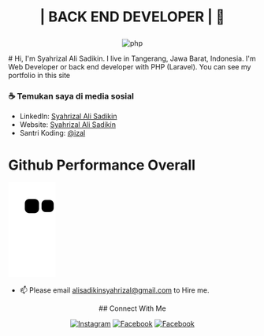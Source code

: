 <!--
### Hi there 👋
-->


# <p align="center">| BACK END DEVELOPER |  👋</p>
<p align="center"><img src="https://img.shields.io/badge/PHP-777BB4?style=for-the-badge&logo=php&logoColor=white" height="32px" alt="php">  </p>
# Hi, I'm Syahrizal Ali Sadikin. I live in Tangerang, Jawa Barat, Indonesia. I'm Web Developer or back end developer with PHP (Laravel). You can see my portfolio in this site

### ☕ Temukan saya di media sosial
- LinkedIn: <a href = "https://www.linkedin.com/in/syahrizal-alisadikin/">Syahrizal Ali Sadikin</a>
- Website: <a href = "https://syahrizal.netlify.app/">Syahrizal Ali Sadikin</a>
- Santri Koding: <a href = "https://santrikoding.com/profile/@izal">@izal</a>

<!--    <img src="https://img.shields.io/badge/JavaScript-323330?style=for-the-badge&logo=javascript&logoColor=F7DF1E" height="32px" alt="javascript">  -->
# Github Performance Overall
<!-- refer this: https://github.com/syahrizal-alisadikin -->
![mayankchaudhary26 snake gif](https://github.com/mayankchaudhary26/mayankchaudhary26/blob/output/github-contribution-grid-snake.svg)      
     
- 📫 Please email alisadikinsyahrizal@gmail.com to Hire me.




<p align="center"> ## Connect With Me</p>
<p align="center"><a href="https://www.instagram.com/syahrizal-alisadikin" target="_blank"><img src="https://img.shields.io/badge/Instagram-%23E4405F.svg?&style=flat-square&logo=instagram&logoColor=white" height="32px" alt="Instagram"></a>
<a href="https://web.facebook.com/uninstaller.user/" target="_blank"><img src="https://img.shields.io/badge/Facebook-1877F2?style=for-the-badge&logo=facebook&logoColor=white" height="32px" alt="Facebook"></a>
<a href="https://github.com/syahrizal-alisadikin" target="_blank"><img src="https://img.shields.io/badge/GitHub-100000?style=for-the-badge&logo=github&logoColor=white" height="32px" alt="Facebook"></a></p>

<!--
**syahrizal-alisadikin/syahrizal-alisadikin** is a ✨ _special_ ✨ repository because its `README.md` (this file) appears on your GitHub profile.


Here are some ideas to get you started:

- 🔭 I’m currently working on ...
- 🌱 I’m currently learning ...
- 👯 I’m looking to collaborate on ...
- 🤔 I’m looking for help with ...
- 💬 Ask me about ...
- 📫 How to reach me: ...
- 😄 Pronouns: ...
- ⚡ Fun fact: ...
-->

